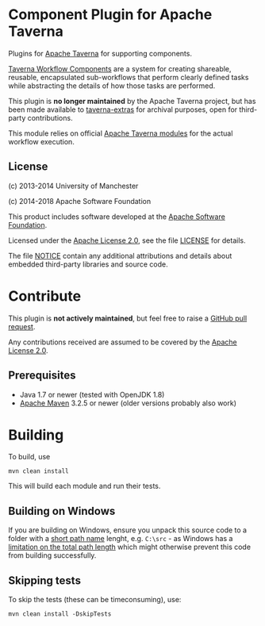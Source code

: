 <!--
   Licensed to the Apache Software Foundation (ASF) under one or more
   contributor license agreements.  See the NOTICE file distributed with
   this work for additional information regarding copyright ownership.
   The ASF licenses this file to You under the Apache License, Version 2.0
   (the "License"); you may not use this file except in compliance with
   the License.  You may obtain a copy of the License at

       http://www.apache.org/licenses/LICENSE-2.0

   Unless required by applicable law or agreed to in writing, software
   distributed under the License is distributed on an "AS IS" BASIS,
   WITHOUT WARRANTIES OR CONDITIONS OF ANY KIND, either express or implied.
   See the License for the specific language governing permissions and
   limitations under the License.
-->

# Component Plugin for Apache Taverna

Plugins for
[Apache Taverna](http://taverna.incubator.apache.org/) for
supporting components.

[Taverna Workflow Components](doc/index.md) are a system for creating shareable, 
reusable, encapsulated sub-workflows that perform clearly defined tasks while 
abstracting the details of how those tasks are performed.


This plugin is **no longer maintained** by the Apache Taverna project, but 
has been made available to [taverna-extras](https://github.com/taverna-extras/) 
for archival purposes, open for third-party contributions.

This module relies on official
[Apache Taverna modules](http://taverna.incubator.apache.org/code) for
the actual workflow execution.



## License

(c) 2013-2014 University of Manchester

(c) 2014-2018 Apache Software Foundation

This product includes software developed at the
[Apache Software Foundation](http://www.apache.org/).

Licensed under the
[Apache License 2.0](https://www.apache.org/licenses/LICENSE-2.0), see the file
[LICENSE](LICENSE) for details.

The file [NOTICE](NOTICE) contain any additional attributions and
details about embedded third-party libraries and source code.



# Contribute

This plugin is **not actively maintained**, but feel free to raise a
[GitHub pull request](https://github.com/taverna-extras/taverna-plugin-component/pulls).

Any contributions received are assumed to be covered by the 
[Apache License 2.0](https://www.apache.org/licenses/LICENSE-2.0). 


## Prerequisites

* Java 1.7 or newer (tested with OpenJDK 1.8)
* [Apache Maven](https://maven.apache.org/download.html) 3.2.5 or newer (older
  versions probably also work)


# Building

To build, use

    mvn clean install

This will build each module and run their tests.


## Building on Windows

If you are building on Windows, ensure you unpack this source code
to a folder with a [short path name](http://stackoverflow.com/questions/1880321/why-does-the-260-character-path-length-limit-exist-in-windows) 
lenght, e.g. `C:\src` - as 
Windows has a [limitation on the total path length](https://msdn.microsoft.com/en-us/library/aa365247%28VS.85%29.aspx#maxpath) 
which might otherwise
prevent this code from building successfully.


## Skipping tests

To skip the tests (these can be timeconsuming), use:

    mvn clean install -DskipTests

